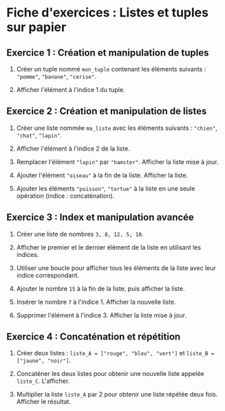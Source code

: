 # Fiche d'exercices : Listes et tuples sur papier

## Exercice 1 : Création et manipulation de tuples

1. Créer un tuple nommé `mon_tuple` contenant les éléments suivants : `"pomme"`, `"banane"`, `"cerise"`.  

2. Afficher l'élément à l'indice 1 du tuple.

## Exercice 2 : Création et manipulation de listes  

1. Créer une liste nommée `ma_liste` avec les éléments suivants : `"chien"`, `"chat"`, `"lapin"`.

2. Afficher l'élément à l'indice 2 de la liste.

3. Remplacer l'élément `"lapin"` par `"hamster"`. Afficher la liste mise à jour.

4. Ajouter l'élément `"oiseau"` à la fin de la liste. Afficher la liste.

5. Ajouter les éléments `"poisson"`, `"tortue"` à la liste en une seule opération (indice : concaténation).

## Exercice 3 : Index et manipulation avancée

1. Créer une liste de nombres `3, 8, 12, 5, 10`.

2. Afficher le premier et le dernier élément de la liste en utilisant les indices.

3. Utiliser une boucle pour afficher tous les éléments de la liste avec leur indice correspondant.

4. Ajouter le nombre `15` à la fin de la liste, puis afficher la liste.

5. Insérer le nombre `7` à l'indice 1. Afficher la nouvelle liste.

6. Supprimer l'élément à l'indice 3. Afficher la liste mise à jour.  

## Exercice 4 : Concaténation et répétition

1. Créer deux listes : `liste_A = ["rouge", "bleu", "vert"]` et `liste_B = ["jaune", "noir"]`.

2. Concaténer les deux listes pour obtenir une nouvelle liste appelée `liste_C`. L'afficher.

3. Multiplier la liste `liste_A` par 2 pour obtenir une liste répétée deux fois. Afficher le résultat.